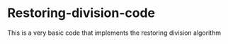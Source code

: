 # Restoring-division-code
This is a very basic code that implements the restoring division algorithm
